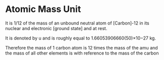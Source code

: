 # Atomic Mass Unit

It is 1/12 of the mass of an unbound neutral atom of [Carbon]-12 in its nuclear and electronic [ground state] and at rest.

It is denoted by u and is roughly equal to 1.66053906660(50)×10−27 kg.

Therefore the mass of 1 carbon atom is 12 times the mass of the amu and the mass of all other elements is with reference to the mass of the carbon 